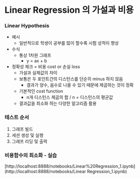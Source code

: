 # Linear Regression 의 가설과 비용

### Linear Hypothesis

* 예시
  * 일반적으로 학생이 공부를 많이 할수록 시험 성적이 향상
* 수식
  * 통상 1차원 그래프
    * y = ax + b
* 정확성 체크 = 비용 cost or 손실 loss
  * 가설과 실제값의 차이
  * 보통은 두 포인트간의 디스턴스를 단순히 minus 하지 않음
    * 결과가 양수, 음수로 나올 수 있기 때문에 제곱하는 것이 정확
  * 기본적인 cost function
    - n개 디스턴스 제곱의 합 / n = 디스턴스의 평균값
  * 결과값을 최소화 하는 다양한 알고리즘 활용



### 테스트 순서

1. 그래프 빌드
2. 세션 생성 및 실행
3. 그래프 리딩 및 출력



### 비용함수의 최소화 - 실습

[http://localhost:8888/notebooks/Linear%20Regression_1.ipynb](http://localhost:8888/notebooks/Linear Regression_1.ipynb)